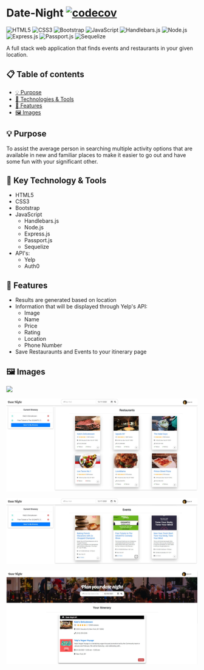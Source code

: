 # Date-Night [![codecov](https://codecov.io/gh/somramnani/date-night-v2/graph/badge.svg?token=U1RGJ8VJMB)](https://codecov.io/gh/somramnani/date-night-v2)
![HTML5](https://img.shields.io/badge/HTML5-E34F26?style=for-the-badge&logo=html5&logoColor=white)
![CSS3](https://img.shields.io/badge/CSS3-1572B6?style=for-the-badge&logo=css3&logoColor=white)
![Bootstrap](https://img.shields.io/badge/Bootstrap-7952B3?style=for-the-badge&logo=bootstrap&logoColor=white)
![JavaScript](https://img.shields.io/badge/JavaScript-F7DF1E?style=for-the-badge&logo=javascript&logoColor=black)
![Handlebars.js](https://img.shields.io/badge/Handlebars.js-000000?style=for-the-badge&logo=handlebarsdotjs&logoColor=white)
![Node.js](https://img.shields.io/badge/Node.js-339933?style=for-the-badge&logo=nodedotjs&logoColor=white)
![Express.js](https://img.shields.io/badge/Express.js-000000?style=for-the-badge&logo=express&logoColor=white)
![Passport.js](https://img.shields.io/badge/Passport.js-34E27A?style=for-the-badge&logo=passport&logoColor=white)
![Sequelize](https://img.shields.io/badge/Sequelize-52B0E7?style=for-the-badge&logo=sequelize&logoColor=white)


A full stack web application that finds events and restaurants in your given location.

## :clipboard: Table of contents

- [ &#128161; Purpose](#-purpose)
- [&#x1f527; Technologies & Tools](#-technology--tools)
- [&#x1f4f2; Features](#-features)
- [:framed_picture: Images](#framed_picture-images)

## &#128161; Purpose

To assist the average person in searching multiple activity options that are available in new and familiar places to make it easier to go out and have some fun with your significant other.

## &#x1f527; Key Technology & Tools

- HTML5
- CSS3
- Bootstrap
- JavaScript
  - Handlebars.js
  - Node.js
  - Express.js
  - Passport.js
  - Sequelize
- API's:
  - Yelp
  - Auth0

## &#x1f4f2; Features

- Results are generated based on location
- Information that will be displayed through Yelp's API:
  - Image
  - Name
  - Price
  - Rating
  - Location
  - Phone Number
- Save Restauraunts and Events to your itinerary page
## :framed_picture: Images

![](public/images/homepage.PNG)

![](public/images/results.jpg)

![](public/images/event-results.jpg)

![](public/images/itinerary.jpg)




